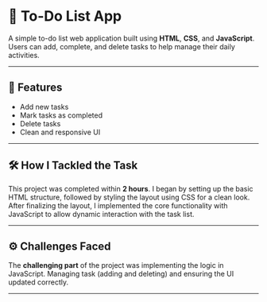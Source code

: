 # 📝 To-Do List App

A simple to-do list web application built using **HTML**, **CSS**, and **JavaScript**. Users can add, complete, and delete tasks to help manage their daily activities.

---

## 🚀 Features

- Add new tasks
- Mark tasks as completed
- Delete tasks
- Clean and responsive UI

---

## 🛠️ How I Tackled the Task

This project was completed within **2 hours**. I began by setting up the basic HTML structure, followed by styling the layout using CSS for a clean look. After finalizing the layout, I implemented the core functionality with JavaScript to allow dynamic interaction with the task list.

---

## ⚙️ Challenges Faced

The **challenging part** of the project was implementing the logic in JavaScript. Managing task (adding and deleting) and ensuring the UI updated correctly.

---
